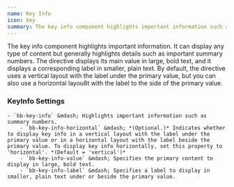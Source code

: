 ```yaml
---
name: Key Info
icon: key
summary: The key info component highlights important information such as summary numbers.
---
```


The key info component highlights important information. It can display any type of content but generally highlights details such as important summary numbers. The directive displays its main value in large, bold text, and it displays a corresponding label in smaller, plain text. By default, the directive uses a vertical layout with the label under the primary value, but you can also use a horizontal layou8t with the label to the side of the primary value.

### KeyInfo Settings ###
    - `bb-key-info` &mdash; Highlights important information such as summary numbers.
        - `bb-key-info-horizontal` &mdash; *(Optional.)* Indicates whether to display key info in a vertical layout with the label under the primary value or in a horizontal layout with the label beside the primary value. To display key info horizontally, set this property to 'horizontal'. *(Default = 'vertical')*
        - `bb-key-info-value` &mdash; Specifies the primary content to display in large, bold text.
        - `bb-key-info-label` &mdash; Specifies a label to display in smaller, plain text under or beside the primary value.